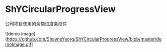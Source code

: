 # ShYCircularProgressView
公司项目使用的余额进度条控件  
  
 ![demo image](https://github.com/ShayneYeorg/ShYCircularProgressView/blob/master/demoImage.gif]
